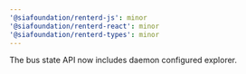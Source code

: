 ```yaml
---
'@siafoundation/renterd-js': minor
'@siafoundation/renterd-react': minor
'@siafoundation/renterd-types': minor
---
```


The bus state API now includes daemon configured explorer.
